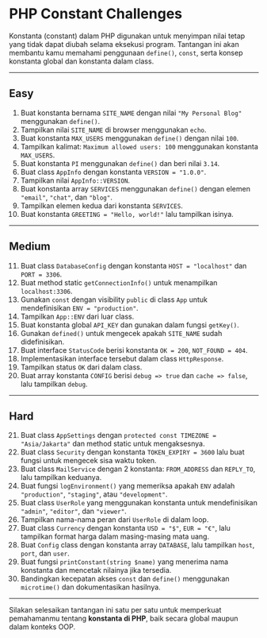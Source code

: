 # PHP Constant Challenges

Konstanta (constant) dalam PHP digunakan untuk menyimpan nilai tetap yang tidak dapat diubah selama eksekusi program. Tantangan ini akan membantu kamu memahami penggunaan `define()`, `const`, serta konsep konstanta global dan konstanta dalam class.

---

## Easy

1. Buat konstanta bernama `SITE_NAME` dengan nilai `"My Personal Blog"` menggunakan `define()`.
2. Tampilkan nilai `SITE_NAME` di browser menggunakan `echo`.
3. Buat konstanta `MAX_USERS` menggunakan `define()` dengan nilai `100`.
4. Tampilkan kalimat: `Maximum allowed users: 100` menggunakan konstanta `MAX_USERS`.
5. Buat konstanta `PI` menggunakan `define()` dan beri nilai `3.14`.
6. Buat class `AppInfo` dengan konstanta `VERSION = "1.0.0"`.
7. Tampilkan nilai `AppInfo::VERSION`.
8. Buat konstanta array `SERVICES` menggunakan `define()` dengan elemen `"email"`, `"chat"`, dan `"blog"`.
9. Tampilkan elemen kedua dari konstanta `SERVICES`.
10. Buat konstanta `GREETING = "Hello, world!"` lalu tampilkan isinya.

---

## Medium

11. Buat class `DatabaseConfig` dengan konstanta `HOST = "localhost"` dan `PORT = 3306`.
12. Buat method static `getConnectionInfo()` untuk menampilkan `localhost:3306`.
13. Gunakan `const` dengan visibility `public` di class `App` untuk mendefinisikan `ENV = "production"`.
14. Tampilkan `App::ENV` dari luar class.
15. Buat konstanta global `API_KEY` dan gunakan dalam fungsi `getKey()`.
16. Gunakan `defined()` untuk mengecek apakah `SITE_NAME` sudah didefinisikan.
17. Buat interface `StatusCode` berisi konstanta `OK = 200`, `NOT_FOUND = 404`.
18. Implementasikan interface tersebut dalam class `HttpResponse`.
19. Tampilkan status `OK` dari dalam class.
20. Buat array konstanta `CONFIG` berisi `debug => true` dan `cache => false`, lalu tampilkan `debug`.

---

## Hard

21. Buat class `AppSettings` dengan `protected const TIMEZONE = "Asia/Jakarta"` dan method static untuk mengaksesnya.
22. Buat class `Security` dengan konstanta `TOKEN_EXPIRY = 3600` lalu buat fungsi untuk mengecek sisa waktu token.
23. Buat class `MailService` dengan 2 konstanta: `FROM_ADDRESS` dan `REPLY_TO`, lalu tampilkan keduanya.
24. Buat fungsi `logEnvironment()` yang memeriksa apakah `ENV` adalah `"production"`, `"staging"`, atau `"development"`.
25. Buat class `UserRole` yang menggunakan konstanta untuk mendefinisikan `"admin"`, `"editor"`, dan `"viewer"`.
26. Tampilkan nama-nama peran dari `UserRole` di dalam loop.
27. Buat class `Currency` dengan konstanta `USD = "$"`, `EUR = "€"`, lalu tampilkan format harga dalam masing-masing mata uang.
28. Buat `Config` class dengan konstanta array `DATABASE`, lalu tampilkan `host`, `port`, dan `user`.
29. Buat fungsi `printConstant(string $name)` yang menerima nama konstanta dan mencetak nilainya jika tersedia.
30. Bandingkan kecepatan akses `const` dan `define()` menggunakan `microtime()` dan dokumentasikan hasilnya.

---

Silakan selesaikan tantangan ini satu per satu untuk memperkuat pemahamanmu tentang **konstanta di PHP**, baik secara global maupun dalam konteks OOP.
